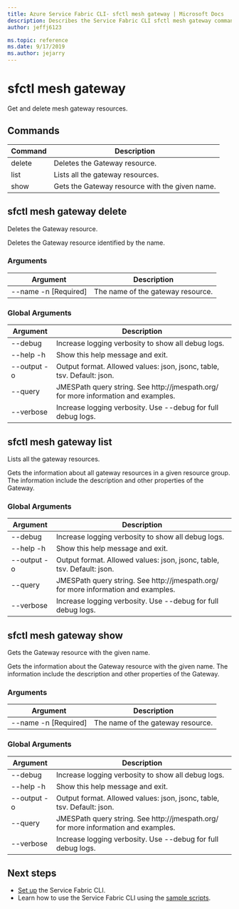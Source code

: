 ```yaml
---
title: Azure Service Fabric CLI- sfctl mesh gateway | Microsoft Docs
description: Describes the Service Fabric CLI sfctl mesh gateway commands.
author: jeffj6123

ms.topic: reference
ms.date: 9/17/2019
ms.author: jejarry
---
```


# sfctl mesh gateway
Get and delete mesh gateway resources.

## Commands

|Command|Description|
| --- | --- |
| delete | Deletes the Gateway resource. |
| list | Lists all the gateway resources. |
| show | Gets the Gateway resource with the given name. |

## sfctl mesh gateway delete
Deletes the Gateway resource.

Deletes the Gateway resource identified by the name.

### Arguments

|Argument|Description|
| --- | --- |
| --name -n [Required] | The name of the gateway resource. |

### Global Arguments

|Argument|Description|
| --- | --- |
| --debug | Increase logging verbosity to show all debug logs. |
| --help -h | Show this help message and exit. |
| --output -o | Output format.  Allowed values\: json, jsonc, table, tsv.  Default\: json. |
| --query | JMESPath query string. See http\://jmespath.org/ for more information and examples. |
| --verbose | Increase logging verbosity. Use --debug for full debug logs. |

## sfctl mesh gateway list
Lists all the gateway resources.

Gets the information about all gateway resources in a given resource group. The information include the description and other properties of the Gateway.

### Global Arguments

|Argument|Description|
| --- | --- |
| --debug | Increase logging verbosity to show all debug logs. |
| --help -h | Show this help message and exit. |
| --output -o | Output format.  Allowed values\: json, jsonc, table, tsv.  Default\: json. |
| --query | JMESPath query string. See http\://jmespath.org/ for more information and examples. |
| --verbose | Increase logging verbosity. Use --debug for full debug logs. |

## sfctl mesh gateway show
Gets the Gateway resource with the given name.

Gets the information about the Gateway resource with the given name. The information include the description and other properties of the Gateway.

### Arguments

|Argument|Description|
| --- | --- |
| --name -n [Required] | The name of the gateway resource. |

### Global Arguments

|Argument|Description|
| --- | --- |
| --debug | Increase logging verbosity to show all debug logs. |
| --help -h | Show this help message and exit. |
| --output -o | Output format.  Allowed values\: json, jsonc, table, tsv.  Default\: json. |
| --query | JMESPath query string. See http\://jmespath.org/ for more information and examples. |
| --verbose | Increase logging verbosity. Use --debug for full debug logs. |


## Next steps
- [Set up](service-fabric-cli.md) the Service Fabric CLI.
- Learn how to use the Service Fabric CLI using the [sample scripts](/azure/service-fabric/scripts/sfctl-upgrade-application).